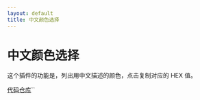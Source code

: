 ```yaml
---
layout: default
title: 中文颜色选择
---
```


# 中文颜色选择

这个插件的功能是，列出用中文描述的颜色，点击复制对应的 HEX 值。

[代码仓库](https://github.com/zhictory/color)``

<link rel="stylesheet" href="{{ "/assets/css/color-plugin.css" | prepend: site.baseurl }}">

<ul class="color" id="j_color"></ul>

<script src="{{ '/assets/js/color.js' | prepend: site.baseurl }}"></script>
<script src="{{ '/assets/js/color-plugin.js' | prepend: site.baseurl }}"></script>